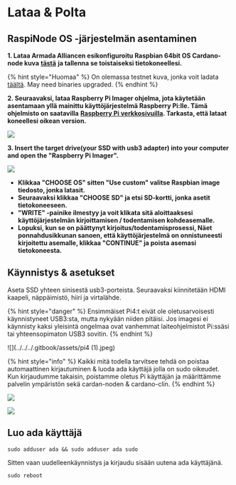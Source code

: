 # Lataa & Polta

## RaspiNode OS -järjestelmän asentaminen

**1. Lataa Armada Alliancen esikonfiguroitu Raspbian 64bit OS Cardano-node kuva** [**tästä**](https://mainnet.adamantium.online/Raspi-Node.img.gz) **ja tallenna se toistaiseksi tietokoneellesi.**

{% hint style="Huomaa" %}
On olemassa testnet kuva, jonka voit ladata [täältä](https://testnet.adamantium.online/Test-Raspi-node.img.gz). May need binaries upgraded.
{% endhint %}

**2. Seuraavaksi, lataa Raspberry Pi Imager ohjelma, jota käytetään asentamaan yllä mainittu käyttöjärjestelmä Raspberry Pi:lle. Tämä ohjelmisto on saatavilla** [**Raspberry Pi verkkosivuilla**](https://www.raspberrypi.org/software/)**. Tarkasta, että lataat koneellesi oikean version.**

![](../../../.gitbook/assets/screen-shot-2021-03-12-at-5.36.30-pm.png)

**3. Insert the target drive(your SSD with usb3 adapter) into your computer and open the "Raspberry Pi Imager".**

![](../../.gitbook/assets/custom\_os.png)

* **Klikkaa "CHOOSE OS" sitten "Use custom" valitse Raspbian image tiedosto, jonka latasit.**&#x20;
* **Seuraavaksi klikkaa "CHOOSE SD" ja etsi SD-kortti, jonka asetit tietokoneeseen.**
* **"WRITE" -painike ilmestyy ja voit klikata sitä aloittaaksesi käyttöjärjestelmän kirjoittamisen / todentamisen kohdeasemalle.** &#x20;
* **Lopuksi, kun se on päättynyt kirjoitus/todentamisprosessi, Näet ponnahdusikkunan sanoen, että käyttöjärjestelmä on onnistuneesti kirjoitettu asemalle, klikkaa "CONTINUE" ja poista asemasi tietokoneesta.**&#x20;

## Käynnistys & asetukset

Aseta SSD yhteen sinisestä usb3-porteista. Seuraavaksi kiinnitetään HDMI kaapeli, näppäimistö, hiiri ja virtalähde.

{% hint style="danger" %}
Ensimmäiset Pi4:t eivät ole oletusarvoisesti käynnistyneet USB3:sta, mutta nykyään niiden pitäisi. Jos imagesi ei käynnisty kaksi yleisintä ongelmaa ovat vanhemmat laiteohjelmistot Pi:ssäsi tai yhteensopimaton USB3 sovitin.
{% endhint %}

![](../../../.gitbook/assets/pi4 (1).jpeg)

{% hint style="info" %}
Kaikki mitä todella tarvitsee tehdä on poistaa automaattinen kirjautuminen & luoda ada käyttäjä jolla on sudo oikeudet. Kun kirjaudumme takaisin, poistamme oletus Pi käyttäjän ja määrittämme palvelin ympäristön sekä cardan-noden & cardano-clin.
{% endhint %}

![](../../../.gitbook/assets/raspberrypi-configuration.png)

![](../../../.gitbook/assets/disable-auto-login.png)

## Luo ada käyttäjä

```
sudo adduser ada && sudo adduser ada sudo
```

Sitten vaan uudelleenkäynnistys ja kirjaudu sisään uutena ada käyttäjänä.

```
sudo reboot
```
